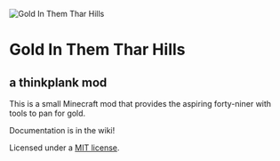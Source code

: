 ![Gold In Them Thar Hills](http://i.imgur.com/nlKpcEV.png)

# Gold In Them Thar Hills
## a thinkplank mod

This is a small Minecraft mod that provides the aspiring forty-niner with tools to pan for gold.

Documentation is in the wiki!

Licensed under a [MIT license](https://opensource.org/licenses/MIT).
